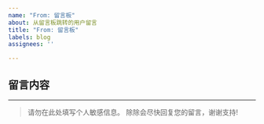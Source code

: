 ```yaml
---
name: "From: 留言板"
about: 从留言板跳转的用户留言
title: "From: 留言板"
labels: blog
assignees: ''

---
```


## 留言内容

---

> 请勿在此处填写个人敏感信息。
> 除除会尽快回复您的留言，谢谢支持!
